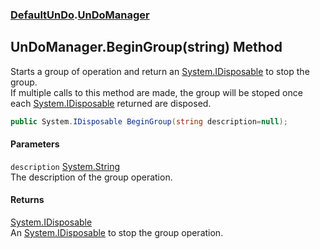 ### [DefaultUnDo](./DefaultUnDo.md 'DefaultUnDo').[UnDoManager](./DefaultUnDo-UnDoManager.md 'DefaultUnDo.UnDoManager')
## UnDoManager.BeginGroup(string) Method
Starts a group of operation and return an [System.IDisposable](https://docs.microsoft.com/en-us/dotnet/api/System.IDisposable 'System.IDisposable') to stop the group.  
If multiple calls to this method are made, the group will be stoped once each [System.IDisposable](https://docs.microsoft.com/en-us/dotnet/api/System.IDisposable 'System.IDisposable') returned are disposed.  
```csharp
public System.IDisposable BeginGroup(string description=null);
```
#### Parameters
<a name='DefaultUnDo-UnDoManager-BeginGroup(string)-description'></a>
`description` [System.String](https://docs.microsoft.com/en-us/dotnet/api/System.String 'System.String')  
The description of the group operation.  
  
#### Returns
[System.IDisposable](https://docs.microsoft.com/en-us/dotnet/api/System.IDisposable 'System.IDisposable')  
An [System.IDisposable](https://docs.microsoft.com/en-us/dotnet/api/System.IDisposable 'System.IDisposable') to stop the group operation.  
